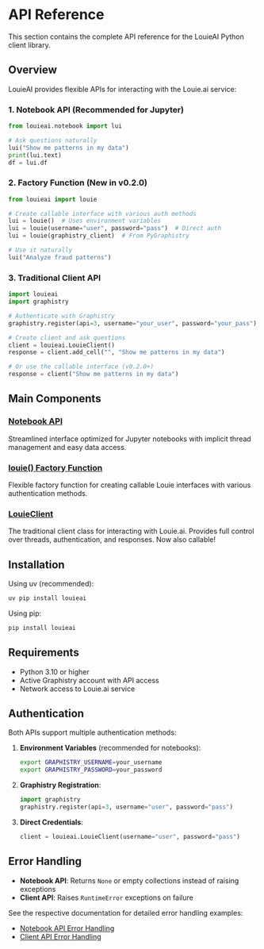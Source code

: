 # API Reference

This section contains the complete API reference for the LouieAI Python client library.

## Overview

LouieAI provides flexible APIs for interacting with the Louie.ai service:

### 1. Notebook API (Recommended for Jupyter)

```python
from louieai.notebook import lui

# Ask questions naturally
lui("Show me patterns in my data")
print(lui.text)
df = lui.df
```

### 2. Factory Function (New in v0.2.0)

```python
from louieai import louie

# Create callable interface with various auth methods
lui = louie()  # Uses environment variables
lui = louie(username="user", password="pass")  # Direct auth
lui = louie(graphistry_client)  # From PyGraphistry

# Use it naturally
lui("Analyze fraud patterns")
```

### 3. Traditional Client API

```python
import louieai
import graphistry

# Authenticate with Graphistry
graphistry.register(api=3, username="your_user", password="your_pass")

# Create client and ask questions
client = louieai.LouieClient()
response = client.add_cell("", "Show me patterns in my data")

# Or use the callable interface (v0.2.0+)
response = client("Show me patterns in my data")
```

## Main Components

### [Notebook API](notebook.md)

Streamlined interface optimized for Jupyter notebooks with implicit thread management and easy data access.

### [louie() Factory Function](notebook.md#factory-function)

Flexible factory function for creating callable Louie interfaces with various authentication methods.

### [LouieClient](client.md)

The traditional client class for interacting with Louie.ai. Provides full control over threads, authentication, and responses. Now also callable!

## Installation

Using uv (recommended):
```bash
uv pip install louieai
```

Using pip:
```bash
pip install louieai
```

## Requirements

- Python 3.10 or higher
- Active Graphistry account with API access
- Network access to Louie.ai service

## Authentication

Both APIs support multiple authentication methods:

1. **Environment Variables** (recommended for notebooks):
   ```bash
   export GRAPHISTRY_USERNAME=your_username
   export GRAPHISTRY_PASSWORD=your_password
   ```

2. **Graphistry Registration**:
   ```python
   import graphistry
   graphistry.register(api=3, username="user", password="pass")
   ```

3. **Direct Credentials**:
   ```python
   client = louieai.LouieClient(username="user", password="pass")
   ```

## Error Handling

- **Notebook API**: Returns `None` or empty collections instead of raising exceptions
- **Client API**: Raises `RuntimeError` exceptions on failure

See the respective documentation for detailed error handling examples:
- [Notebook API Error Handling](notebook.md#error-handling)
- [Client API Error Handling](client.md#error-handling)